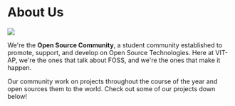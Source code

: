 # About Us

<p>
    <img src="https://drive.google.com/file/d/1bna3M73_hJJS79A5zPWCfzwQPknFa9_k/view?usp=sharing" />
</p>

We're the **Open Source Community**, a student community established to promote, support, and develop on Open Source Technologies.
Here at VIT-AP, we're the ones that talk about FOSS, and we're the ones that make it happen.

Our community work on projects throughout the course of the year and open sources them to the world.
Check out some of our projects down below!
